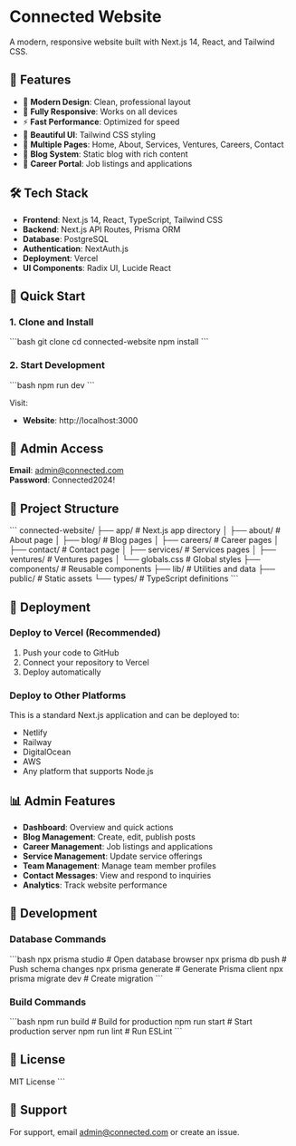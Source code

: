# Connected Website

A modern, responsive website built with Next.js 14, React, and Tailwind CSS.

## 🚀 Features

- 🚀 **Modern Design**: Clean, professional layout
- 📱 **Fully Responsive**: Works on all devices
- ⚡ **Fast Performance**: Optimized for speed
- 🎨 **Beautiful UI**: Tailwind CSS styling
- 📄 **Multiple Pages**: Home, About, Services, Ventures, Careers, Contact
- 📝 **Blog System**: Static blog with rich content
- 💼 **Career Portal**: Job listings and applications

## 🛠️ Tech Stack

- **Frontend**: Next.js 14, React, TypeScript, Tailwind CSS
- **Backend**: Next.js API Routes, Prisma ORM
- **Database**: PostgreSQL
- **Authentication**: NextAuth.js
- **Deployment**: Vercel
- **UI Components**: Radix UI, Lucide React

## 🚀 Quick Start

### 1. Clone and Install
\`\`\`bash
git clone <your-repo-url>
cd connected-website
npm install
\`\`\`

### 2. Start Development
\`\`\`bash
npm run dev
\`\`\`

Visit:
- **Website**: http://localhost:3000

## 🔐 Admin Access

**Email**: admin@connected.com  
**Password**: Connected2024!

## 📁 Project Structure

\`\`\`
connected-website/
├── app/                 # Next.js app directory
│   ├── about/          # About page
│   ├── blog/           # Blog pages
│   ├── careers/        # Career pages
│   ├── contact/        # Contact page
│   ├── services/       # Services pages
│   ├── ventures/       # Ventures pages
│   └── globals.css     # Global styles
├── components/         # Reusable components
├── lib/               # Utilities and data
├── public/            # Static assets
└── types/             # TypeScript definitions
\`\`\`

## 🚀 Deployment

### Deploy to Vercel (Recommended)

1. Push your code to GitHub
2. Connect your repository to Vercel
3. Deploy automatically

### Deploy to Other Platforms

This is a standard Next.js application and can be deployed to:
- Netlify
- Railway
- DigitalOcean
- AWS
- Any platform that supports Node.js

## 📊 Admin Features

- **Dashboard**: Overview and quick actions
- **Blog Management**: Create, edit, publish posts
- **Career Management**: Job listings and applications
- **Service Management**: Update service offerings
- **Team Management**: Manage team member profiles
- **Contact Messages**: View and respond to inquiries
- **Analytics**: Track website performance

## 🔧 Development

### Database Commands
\`\`\`bash
npx prisma studio          # Open database browser
npx prisma db push         # Push schema changes
npx prisma generate        # Generate Prisma client
npx prisma migrate dev     # Create migration
\`\`\`

### Build Commands
\`\`\`bash
npm run build             # Build for production
npm run start             # Start production server
npm run lint              # Run ESLint
\`\`\`

## 📝 License

MIT License
\`\`\`

## 🤝 Support

For support, email admin@connected.com or create an issue.
